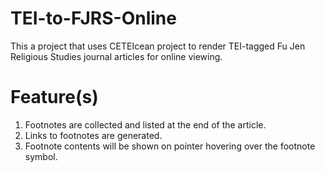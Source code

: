 # TEI-to-FJRS-Online
This a project that uses CETEIcean project to render TEI-tagged Fu Jen Religious Studies journal articles for online viewing.

# Feature(s)
1. Footnotes are collected and listed at the end of the article.
2. Links to footnotes are generated.
3. Footnote contents will be shown on pointer hovering over the footnote symbol.
